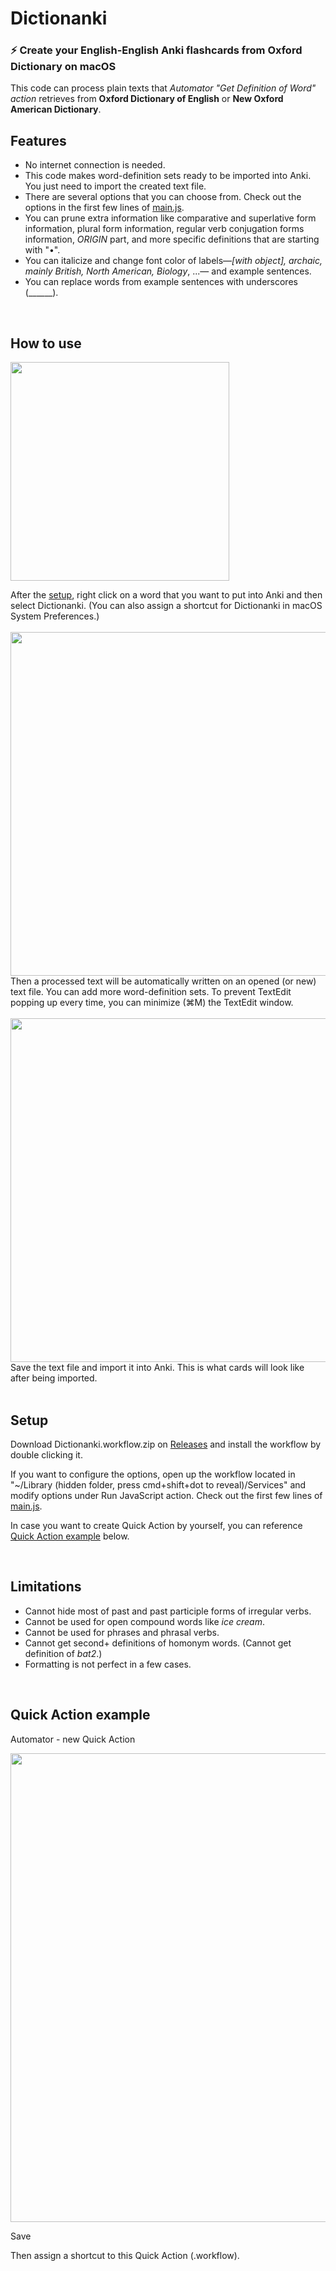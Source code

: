 # Dictionanki

### ⚡️ Create your English-English Anki flashcards from Oxford Dictionary on macOS
  
This code can process plain texts that *Automator "Get Definition of Word" action* retrieves from **Oxford Dictionary of English** or **New Oxford American Dictionary**.

## Features
- No internet connection is needed.
- This code makes word-definition sets ready to be imported into Anki. You just need to import the created text file.
- There are several options that you can choose from. Check out the options in the first few lines of [main.js](https://github.com/seungwoochoe/dictionanki/blob/main/main.js).
- You can prune extra information like comparative and superlative form information, plural form information, regular verb conjugation forms information,  *ORIGIN* part, and more specific definitions that are starting with "•".
- You can italicize and change font color of labels—*[with object], archaic, mainly British, North American, Biology*, ...— and example sentences.
- You can replace words from example sentences with underscores (______).
<br/>

## How to use
<img src="https://github.com/seungwoochoe/dictionanki/blob/main/images/1.jpg" width="350">  

After the [setup](https://github.com/seungwoochoe/dictionanki#Setup), right click on a word that you want to put into Anki and then select Dictionanki.
(You can also assign a shortcut for Dictionanki in macOS System Preferences.)
<br/>
<br/>
<img src="https://github.com/seungwoochoe/dictionanki/blob/main/images/2.png" width="550">  
Then a processed text will be automatically written on an opened (or new) text file. You can add more word-definition sets. To prevent TextEdit popping up every time, you can minimize (⌘M) the TextEdit window.
<br/>
<br/>
<img src="https://github.com/seungwoochoe/dictionanki/blob/main/images/3-1.png" width="550">  
Save the text file and import it into Anki. This is what cards will look like after being imported.
<br/>
<br/>

## Setup
Download Dictionanki.workflow.zip on [Releases](https://github.com/seungwoochoe/dictionanki/releases) and install the workflow by double clicking it.

If you want to configure the options, open up the workflow located in "~/Library (hidden folder, press cmd+shift+dot to reveal)/Services" and modify options under Run JavaScript action. Check out the first few lines of [main.js](https://github.com/seungwoochoe/dictionanki/blob/main/main.js).

In case you want to create Quick Action by yourself, you can reference [Quick Action example](https://github.com/seungwoochoe/dictionanki#quick-action-example) below.

<br/>

## Limitations
- Cannot hide most of past and past participle forms of irregular verbs.
- Cannot be used for open compound words like *ice cream*.
- Cannot be used for phrases and phrasal verbs.
- Cannot get second+ definitions of homonym words. (Cannot get definition of *bat2*.)
- Formatting is not perfect in a few cases.
<br/>

## Quick Action example
  
Automator - new Quick Action  
  
<img src="https://github.com/seungwoochoe/dictionanki/blob/main/images/4.png" width="750">  
  
Save
  
Then assign a shortcut to this Quick Action (.workflow).
